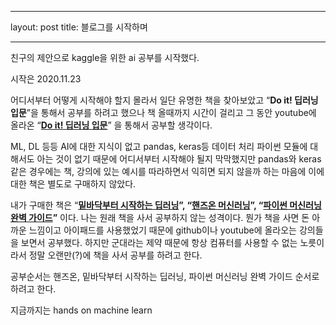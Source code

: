___
layout: post
title: 블로그를 시작하며
___

친구의 제안으로 kaggle을 위한 ai 공부를 시작했다.

시작은 2020.11.23

어디서부터 어떻게 시작해야 할지 몰라서 일단 유명한 책을 찾아보았고 “**Do it! 딥러닝 입문**”을 통해서 공부를 하려고 했으나 책 올때까지 시간이 걸리고 그 동안 youtube에 올라온 “[**Do it! 딥러닝 입문**](https://www.youtube.com/playlist?list=PLJN246lAkhQgbBx2Kag0wIZedn-P9KcH9)” 을 통해서 공부할 생각이다.

ML, DL 등등 AI에 대한 지식이 없고 pandas, keras등 데이터 처리 파이썬 모듈에 대해서도 아는 것이 없기 때문에 어디서부터 시작해야 될지 막막했지만 pandas와 keras같은 경우에는 책, 강의에 있는 예시를 따라하면서 익히면 되지 않을까 하는 마음에 이에 대한 책은 별도로 구매하지 않았다.

내가 구매한 책은 “[**밑바닥부터 시작하는 딥러닝**](http://www.kyobobook.co.kr/product/detailViewKor.laf?ejkGb=KOR&mallGb=KOR&barcode=9788968484636)**”, “**[**핸즈온 머신러닝**](http://www.kyobobook.co.kr/product/detailViewKor.laf?mallGb=KOR&barcode=9791162242964)**”, “**[**파이썬 머신러닝 완벽 가이드**](http://www.kyobobook.co.kr/product/detailViewKor.laf?barcode=9791158391386)**”** 이다. 나는 원래 책을 사서 공부하지 않는 성격이다. 뭔가 책을 사면 돈 아까운 느낌이고 아이패드를 사용했었기 때문에 github이나 youtube에 올라오는 강의들을 보면서 공부했다. 하지만 군대라는 제약 때문에 항상 컴퓨터를 사용할 수 없는 노릇이라서 정말 오랜만(?)에 책을 사서 공부를 하려고 한다.

공부순서는 핸즈온, 밑바닥부터 시작하는 딥러닝, 파이썬 머신러닝 완벽 가이드 순서로 하려고 한다.

지금까지는 hands on machine learn
<!--stackedit_data:
eyJoaXN0b3J5IjpbMjEyNDU3MTY2MV19
-->